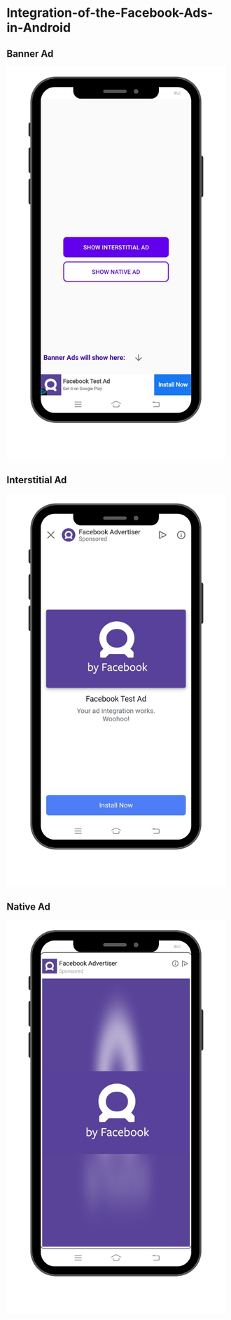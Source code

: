 # Integration-of-the-Facebook-Ads-in-Android

## Banner Ad
<img src="Copy of Copy of Copy of Copy of Copy of Untitled Design (11).png">

## Interstitial Ad
<img src="Copy of Copy of Copy of Copy of Copy of Untitled Design (12).png">

## Native Ad
<img src="Copy of Copy of Copy of Copy of Copy of Untitled Design (13).png">
